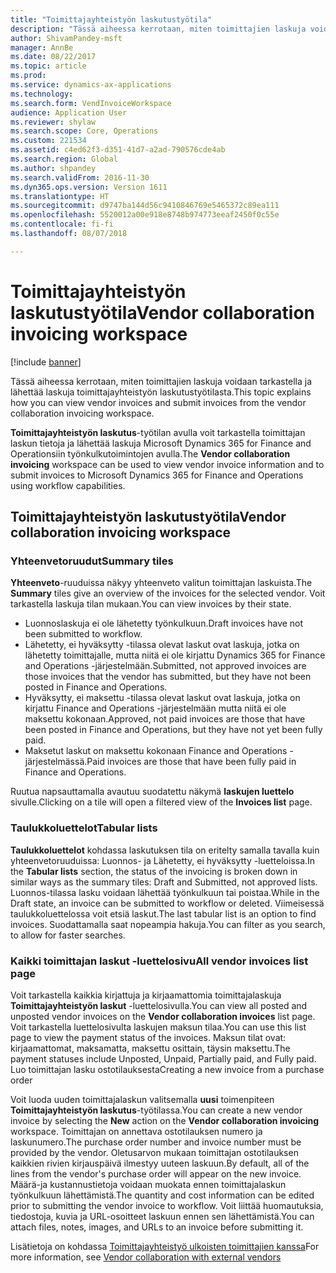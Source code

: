 ```yaml
---
title: "Toimittajayhteistyön laskutustyötila"
description: "Tässä aiheessa kerrotaan, miten toimittajien laskuja voidaan tarkastella ja lähettää laskuja toimittajayhteistyön laskutustyötilasta."
author: ShivamPandey-msft
manager: AnnBe
ms.date: 08/22/2017
ms.topic: article
ms.prod: 
ms.service: dynamics-ax-applications
ms.technology: 
ms.search.form: VendInvoiceWorkspace
audience: Application User
ms.reviewer: shylaw
ms.search.scope: Core, Operations
ms.custom: 221534
ms.assetid: c4ed62f3-d351-41d7-a2ad-790576cde4ab
ms.search.region: Global
ms.author: shpandey
ms.search.validFrom: 2016-11-30
ms.dyn365.ops.version: Version 1611
ms.translationtype: HT
ms.sourcegitcommit: d9747ba144d56c9410846769e5465372c89ea111
ms.openlocfilehash: 5520012a00e918e8748b974773eeaf2450f0c55e
ms.contentlocale: fi-fi
ms.lasthandoff: 08/07/2018

---
```


# <a name="vendor-collaboration-invoicing-workspace"></a><span data-ttu-id="f30a6-103">Toimittajayhteistyön laskutustyötila</span><span class="sxs-lookup"><span data-stu-id="f30a6-103">Vendor collaboration invoicing workspace</span></span>

[!include [banner](../includes/banner.md)]

<span data-ttu-id="f30a6-104">Tässä aiheessa kerrotaan, miten toimittajien laskuja voidaan tarkastella ja lähettää laskuja toimittajayhteistyön laskutustyötilasta.</span><span class="sxs-lookup"><span data-stu-id="f30a6-104">This topic explains how you can view vendor invoices and submit invoices from the vendor collaboration invoicing workspace.</span></span>

<span data-ttu-id="f30a6-105">**Toimittajayhteistyön laskutus**-työtilan avulla voit tarkastella toimittajan laskun tietoja ja lähettää laskuja Microsoft Dynamics 365 for Finance and Operationsiin työnkulkutoimintojen avulla.</span><span class="sxs-lookup"><span data-stu-id="f30a6-105">The **Vendor collaboration invoicing** workspace can be used to view vendor invoice information and to submit invoices to Microsoft Dynamics 365 for Finance and Operations using workflow capabilities.</span></span>


<a name="vendor-collaboration-invoicing-workspace"></a><span data-ttu-id="f30a6-106">Toimittajayhteistyön laskutustyötila</span><span class="sxs-lookup"><span data-stu-id="f30a6-106">Vendor collaboration invoicing workspace</span></span>
----------------------------------------

### <a name="summary-tiles"></a><span data-ttu-id="f30a6-107">Yhteenvetoruudut</span><span class="sxs-lookup"><span data-stu-id="f30a6-107">Summary tiles</span></span>

<span data-ttu-id="f30a6-108">**Yhteenveto**-ruuduissa näkyy yhteenveto valitun toimittajan laskuista.</span><span class="sxs-lookup"><span data-stu-id="f30a6-108">The **Summary** tiles give an overview of the invoices for the selected vendor.</span></span> <span data-ttu-id="f30a6-109">Voit tarkastella laskuja tilan mukaan.</span><span class="sxs-lookup"><span data-stu-id="f30a6-109">You can view invoices by their state.</span></span>
-   <span data-ttu-id="f30a6-110">Luonnoslaskuja ei ole lähetetty työnkulkuun.</span><span class="sxs-lookup"><span data-stu-id="f30a6-110">Draft invoices have not been submitted to workflow.</span></span>
-   <span data-ttu-id="f30a6-111">Lähetetty, ei hyväksytty -tilassa olevat laskut ovat laskuja, jotka on lähetetty toimittajalle, mutta niitä ei ole kirjattu Dynamics 365 for Finance and Operations -järjestelmään.</span><span class="sxs-lookup"><span data-stu-id="f30a6-111">Submitted, not approved invoices are those invoices that the vendor has submitted, but they have not been posted in Finance and Operations.</span></span>
-   <span data-ttu-id="f30a6-112">Hyväksytty, ei maksettu -tilassa olevat laskut ovat laskuja, jotka on kirjattu Finance and Operations -järjestelmään mutta niitä ei ole maksettu kokonaan.</span><span class="sxs-lookup"><span data-stu-id="f30a6-112">Approved, not paid invoices are those that have been posted in Finance and Operations, but they have not yet been fully paid.</span></span>
-   <span data-ttu-id="f30a6-113">Maksetut laskut on maksettu kokonaan Finance and Operations -järjestelmässä.</span><span class="sxs-lookup"><span data-stu-id="f30a6-113">Paid invoices are those that have been fully paid in Finance and Operations.</span></span>

<span data-ttu-id="f30a6-114">Ruutua napsauttamalla avautuu suodatettu näkymä **laskujen luettelo** sivulle.</span><span class="sxs-lookup"><span data-stu-id="f30a6-114">Clicking on a tile will open a filtered view of the **Invoices list** page.</span></span>

### <a name="tabular-lists"></a><span data-ttu-id="f30a6-115">Taulukkoluettelot</span><span class="sxs-lookup"><span data-stu-id="f30a6-115">Tabular lists</span></span>

<span data-ttu-id="f30a6-116">**Taulukkoluettelot** kohdassa laskutuksen tila on eritelty samalla tavalla kuin yhteenvetoruuduissa: Luonnos- ja Lähetetty, ei hyväksytty -luetteloissa.</span><span class="sxs-lookup"><span data-stu-id="f30a6-116">In the **Tabular lists** section, the status of the invoicing is broken down in similar ways as the summary tiles: Draft and Submitted, not approved lists.</span></span> <span data-ttu-id="f30a6-117">Luonnos-tilassa lasku voidaan lähettää työnkulkuun tai poistaa.</span><span class="sxs-lookup"><span data-stu-id="f30a6-117">While in the Draft state, an invoice can be submitted to workflow or deleted.</span></span> <span data-ttu-id="f30a6-118">Viimeisessä taulukkoluettelossa voit etsiä laskut.</span><span class="sxs-lookup"><span data-stu-id="f30a6-118">The last tabular list is an option to find invoices.</span></span> <span data-ttu-id="f30a6-119">Suodattamalla saat nopeampia hakuja.</span><span class="sxs-lookup"><span data-stu-id="f30a6-119">You can filter as you search, to allow for faster searches.</span></span>

### <a name="all-vendor-invoices-list-page"></a><span data-ttu-id="f30a6-120">Kaikki toimittajan laskut -luettelosivu</span><span class="sxs-lookup"><span data-stu-id="f30a6-120">All vendor invoices list page</span></span>

<span data-ttu-id="f30a6-121">Voit tarkastella kaikkia kirjattuja ja kirjaamattomia toimittajalaskuja **Toimittajayhteistyön laskut** -luettelosivulla.</span><span class="sxs-lookup"><span data-stu-id="f30a6-121">You can view all posted and unposted vendor invoices on the **Vendor collaboration invoices** list page.</span></span> <span data-ttu-id="f30a6-122">Voit tarkastella luettelosivulta laskujen maksun tilaa.</span><span class="sxs-lookup"><span data-stu-id="f30a6-122">You can use this list page to view the payment status of the invoices.</span></span> <span data-ttu-id="f30a6-123">Maksun tilat ovat: kirjaamattomat, maksamatta, maksettu osittain, täysin maksettu.</span><span class="sxs-lookup"><span data-stu-id="f30a6-123">The payment statuses include Unposted, Unpaid, Partially paid, and Fully paid.</span></span>
<span data-ttu-id="f30a6-124">Luo toimittajan lasku ostotilauksesta</span><span class="sxs-lookup"><span data-stu-id="f30a6-124">Creating a new invoice from a purchase order</span></span>

<span data-ttu-id="f30a6-125">Voit luoda uuden toimittajalaskun valitsemalla **uusi** toimenpiteen **Toimittajayhteistyön laskutus**-työtilassa.</span><span class="sxs-lookup"><span data-stu-id="f30a6-125">You can create a new vendor invoice by selecting the **New** action on the **Vendor collaboration invoicing** workspace.</span></span> <span data-ttu-id="f30a6-126">Toimittajan on annettava ostotilauksen numero ja laskunumero.</span><span class="sxs-lookup"><span data-stu-id="f30a6-126">The purchase order number and invoice number must be provided by the vendor.</span></span> <span data-ttu-id="f30a6-127">Oletusarvon mukaan toimittajan ostotilauksen kaikkien rivien kirjauspäivä ilmestyy uuteen laskuun.</span><span class="sxs-lookup"><span data-stu-id="f30a6-127">By default, all of the lines from the vendor's purchase order will appear on the new invoice.</span></span> <span data-ttu-id="f30a6-128">Määrä-ja kustannustietoja voidaan muokata ennen toimittajalaskun työnkulkuun lähettämistä.</span><span class="sxs-lookup"><span data-stu-id="f30a6-128">The quantity and cost information can be edited prior to submitting the vendor invoice to workflow.</span></span> <span data-ttu-id="f30a6-129">Voit liittää huomautuksia, tiedostoja, kuvia ja URL-osoitteet laskuun ennen sen lähettämistä.</span><span class="sxs-lookup"><span data-stu-id="f30a6-129">You can attach files, notes, images, and URLs to an invoice before submitting it.</span></span>

<span data-ttu-id="f30a6-130">Lisätietoja on kohdassa [Toimittajayhteistyö ulkoisten toimittajien kanssa](../../supply-chain/procurement/vendor-collaboration-work-external-vendors.md)</span><span class="sxs-lookup"><span data-stu-id="f30a6-130">For more information, see [Vendor collaboration with external vendors](../../supply-chain/procurement/vendor-collaboration-work-external-vendors.md)</span></span>




